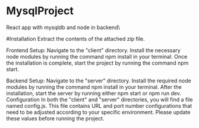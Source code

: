 # MysqlProject
 React app with mysqldb and node in backend\


 #Installation
Extract the contents of the attached zip file.


Frontend Setup:
Navigate to the "client" directory.
Install the necessary node modules by running the command npm install in your terminal.
Once the installation is complete, start the project by running the command npm start.

Backend Setup:
Navigate to the "server" directory.
Install the required node modules by running the command npm install in your terminal.
After the installation, start the server by running either npm start or npm run dev.
Configuration
In both the "client" and "server" directories, you will find a file named config.js. This file contains URL and port number configurations that need to be adjusted according to your specific environment. Please update these values before running the project.


